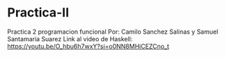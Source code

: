 # Practica-II
Practica 2 programacion funcional
Por: Camilo Sanchez Salinas y Samuel Santamaria Suarez
Link al video de Haskell: https://youtu.be/O_hbu6h7wxY?si=o0NN8MHiCEZCno_t
